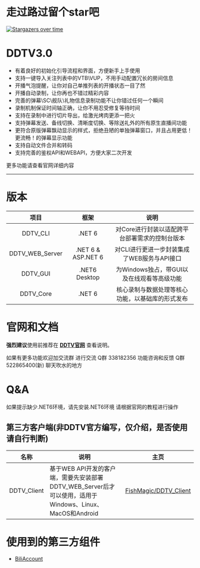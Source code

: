 # 走过路过留个star吧

[![Stargazers over time](https://starchart.cc/CHKZL/DDTV.svg)](https://starchart.cc/CHKZL/DDTV)

# DDTV3.0

* 有着良好的初始化引导流程和界面，方便新手上手使用
* 支持一键导入关注列表中的VTB\VUP，不用手动配置冗长的房间信息
* 开播气泡提醒，让你对自己单推列表的开播状态一目了然
* 开播自动录制，让你再也不错过精彩内容
* 完善的弹幕\SC\舰队\礼物信息录制功能不让你错过任何一个瞬间
* 录制机制保证时间轴正确，让你不用忍受修复等待时间
* 支持在录制中进行切片导出，给激光烤肉更添一把火
* 支持弹幕发送、备线切换、清晰度切换、等除送礼外的所有原生直播间功能
* 更符合原版弹幕飘动显示的样式，拒绝丑陋的单独弹幕窗口，并且占用更低！更流畅！的弹幕显示功能
* 支持自动文件合并和转码
* 支持完善的鉴权API和WEBAPI，方便大家二次开发

更多功能请查看官网详细内容

---

# 版本
|项目|框架|说明|
|:--:|:--:|:--:|
|DDTV_CLI|.NET 6|对Core进行封装以适配跨平台部署需求的控制台版本|
|DDTV_WEB_Server|.NET 6 & ASP.NET 6|对CLI进行更进一步封装集成了WEB服务与API接口|
|DDTV_GUI|.NET6 Desktop|为Windows独占，带GUI以及在线观看等高级功能|
|DDTV_Core|.NET 6|核心录制与数据处理等核心功能，以基础库的形式发布|

# 官网和文档
**强烈建议**使用前推荐在 **[DDTV官网](https://ddtv.pro/)** 查看说明。

如果有更多功能欢迎加交流群 进行交流
Q群	338182356	功能咨询和反馈
Q群	522865400(新)	聊天吹水的地方

# Q&A
如果提示缺少.NET6环境，请先安装.NET6环境
请根据官网的教程进行操作



## 第三方客户端(非DDTV官方编写，仅介绍，是否使用请自行判断)
|名称|说明|主页|
|---|---|---|
|DDTV_Client|基于WEB API开发的客户端，需要先安装部署DDTV_WEB_Server后才可以使用，适用于Windows、Linux、MacOS和Android|[FishMagic/DDTV_Client](https://github.com/FishMagic/DDTV_Client)|

# 使用到的第三方组件
* [BiliAccount](https://github.com/LeoChen98/BiliAccount)
